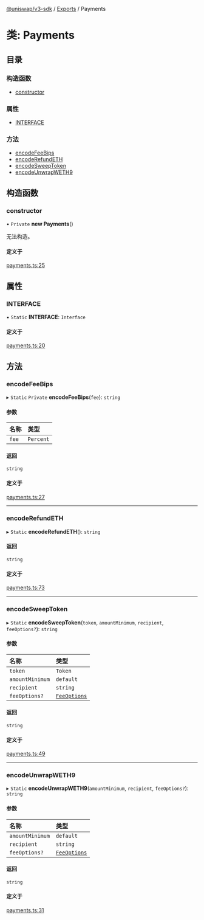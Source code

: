 [@uniswap/v3-sdk](../README.md) / [Exports](../modules.md) / Payments

# 类: Payments

## 目录

### 构造函数

- [constructor](Payments.md#constructor)

### 属性

- [INTERFACE](Payments.md#interface)

### 方法

- [encodeFeeBips](Payments.md#encodefeebips)
- [encodeRefundETH](Payments.md#encoderefundeth)
- [encodeSweepToken](Payments.md#encodesweeptoken)
- [encodeUnwrapWETH9](Payments.md#encodeunwrapweth9)

## 构造函数

### constructor

• `Private` **new Payments**()

无法构造。

#### 定义于

[payments.ts:25](https://github.com/Uniswap/v3-sdk/blob/08a7c05/src/payments.ts#L25)

## 属性

### INTERFACE

▪ `Static` **INTERFACE**: `Interface`

#### 定义于

[payments.ts:20](https://github.com/Uniswap/v3-sdk/blob/08a7c05/src/payments.ts#L20)

## 方法

### encodeFeeBips

▸ `Static` `Private` **encodeFeeBips**(`fee`): `string`

#### 参数

| 名称 | 类型 |
| :------ | :------ |
| `fee` | `Percent` |

#### 返回

`string`

#### 定义于

[payments.ts:27](https://github.com/Uniswap/v3-sdk/blob/08a7c05/src/payments.ts#L27)

___

### encodeRefundETH

▸ `Static` **encodeRefundETH**(): `string`

#### 返回

`string`

#### 定义于

[payments.ts:73](https://github.com/Uniswap/v3-sdk/blob/08a7c05/src/payments.ts#L73)

___

### encodeSweepToken

▸ `Static` **encodeSweepToken**(`token`, `amountMinimum`, `recipient`, `feeOptions?`): `string`

#### 参数

| 名称 | 类型 |
| :------ | :------ |
| `token` | `Token` |
| `amountMinimum` | `default` |
| `recipient` | `string` |
| `feeOptions?` | [`FeeOptions`](../interfaces/FeeOptions.md) |

#### 返回

`string`

#### 定义于

[payments.ts:49](https://github.com/Uniswap/v3-sdk/blob/08a7c05/src/payments.ts#L49)

___

### encodeUnwrapWETH9

▸ `Static` **encodeUnwrapWETH9**(`amountMinimum`, `recipient`, `feeOptions?`): `string`

#### 参数

| 名称 | 类型 |
| :------ | :------ |
| `amountMinimum` | `default` |
| `recipient` | `string` |
| `feeOptions?` | [`FeeOptions`](../interfaces/FeeOptions.md) |

#### 返回

`string`

#### 定义于

[payments.ts:31](https://github.com/Uniswap/v3-sdk/blob/08a7c05/src/payments.ts#L31)
